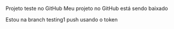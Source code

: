 Projeto teste no GitHub
Meu projeto no GitHub está sendo baixado

Estou na branch testing1
push usando o token
